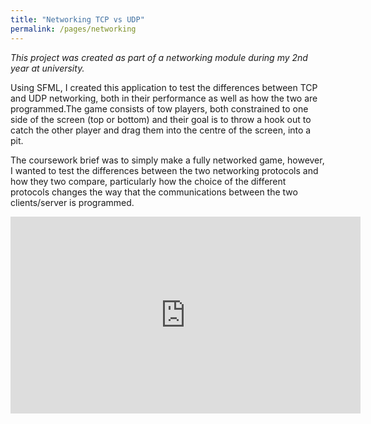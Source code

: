 ```yaml
---
title: "Networking TCP vs UDP"
permalink: /pages/networking
---
```


*This project was created as part of a networking module during my 2nd year at university.*

Using SFML, I created this application to test the differences between TCP and UDP networking, both in their performance as well as how the two are programmed.The game consists of tow players, both constrained to one side of the screen (top or bottom) and their goal is to throw a hook out to catch the other player and drag them into the centre of the screen, into a pit.

The coursework brief was to simply make a fully networked game, however, I wanted to test the differences between the two networking protocols and how they two compare, particularly how the choice of the different protocols changes the way that the communications between the two clients/server is programmed.

<iframe width="560" height="315" src="https://www.youtube.com/embed/QgOdqAJf5z4" frameborder="0" allow="accelerometer; autoplay; encrypted-media; gyroscope; picture-in-picture" allowfullscreen></iframe>
